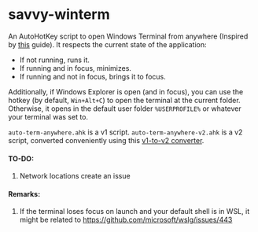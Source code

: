 # savvy-winterm

An AutoHotKey script to open Windows Terminal from anywhere (Inspired by [this](https://blog.danskingdom.com/Bring-up-the-Windows-Terminal-in-a-keystroke/) guide). It respects the current state of the application:
 - If not running, runs it.
 - If running and in focus, minimizes.
 - If running and not in focus, brings it to focus.

Additionally, if Windows Explorer is open (and in focus), you can use the hotkey (by default, `Win+Alt+C`) to open the terminal at the current folder. Otherwise, it opens in the default user folder `%USERPROFILE%` or whatever your terminal was set to.

`auto-term-anywhere.ahk` is a v1 script. `auto-term-anywhere-v2.ahk` is a v2 script, converted conveniently using this [v1-to-v2 converter](https://github.com/mmikeww/AHK-v2-script-converter).

#### TO-DO:
1. Network locations create an issue
#### Remarks:
1. If the terminal loses focus on launch and your default shell is in WSL, it might be related to <https://github.com/microsoft/wslg/issues/443>